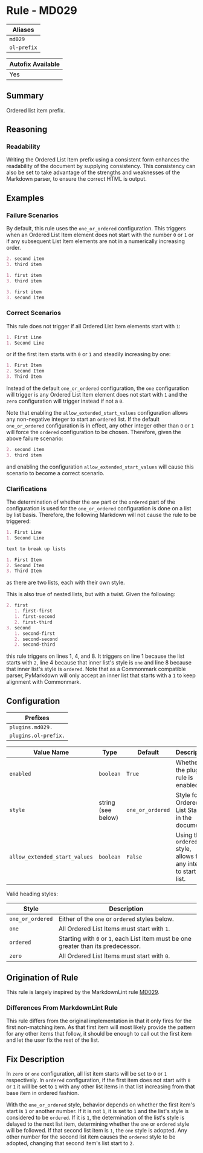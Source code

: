 # Rule - MD029

| Aliases |
| --- |
| `md029` |
| `ol-prefix` |

| Autofix Available |
| --- |
| Yes |

## Summary

Ordered list item prefix.

## Reasoning

### Readability

Writing the Ordered List Item prefix using a consistent form enhances the readability
of the document by supplying consistency.  This consistency can also be set to take
advantage of the strengths and weaknesses of the Markdown parser, to ensure the
correct HTML is output.

## Examples

### Failure Scenarios

By default, this rule uses the `one_or_ordered` configuration.  This triggers when
an Ordered List Item element does not start with the number `0` or `1` or if any
subsequent List Item elements are not in a numerically increasing order.

````Markdown
2. second item
3. third item
````

````Markdown
1. first item
3. third item
````

````Markdown
3. first item
3. second item
````

### Correct Scenarios

This rule does not trigger if all Ordered List Item elements
start with `1`:

````Markdown
1. First Line
1. Second Line
````

or if the first item starts with `0` or `1` and steadily increasing by
one:

````Markdown
1. First Item
2. Second Item
3. Third Item
````

Instead of the default `one_or_ordered` configuration, the `one` configuration
will trigger is any Ordered List Item element does not start with `1` and the
`zero` configuration will trigger instead if not a `0`.

Note that enabling the `allow_extended_start_values` configuration allows any
non-negative integer to start an `ordered` list. If the default `one_or_ordered`
configuration is in effect, any other integer other than `0` or `1` will force
the `ordered` configuration to be chosen.  Therefore, given the above failure
scenario:

````Markdown
2. second item
3. third item
````

and enabling the configuration `allow_extended_start_values` will cause this
scenario to become a correct scenario.

### Clarifications

The determination of whether the `one` part or the `ordered` part of the configuration
is used for the `one_or_ordered` configuration is done on a list by list basis.
Therefore, the following Markdown will not cause the rule to be triggered:

````Markdown
1. First Line
1. Second Line

text to break up lists

1. First Item
2. Second Item
3. Third Item
````

as there are two lists, each with their own style.

This is also true of nested lists, but with a twist.  Given the following:

```Markdown
2. first
   1. first-first
   1. first-second
   2. first-third
3. second
   1. second-first
   2. second-second
   2. second-third
```

this rule triggers on lines 1, 4, and 8.  It triggers on line 1 because the list
starts with `2`, line 4 because that inner list's style is `one` and line 8 because
that inner list's style is `ordered`.  Note that as a Commonmark compatible parser,
PyMarkdown will only accept an inner list that starts with a `1` to keep alignment
with Commonmark.

## Configuration

| Prefixes |
| --- |
| `plugins.md029.` |
| `plugins.ol-prefix.` |

| Value Name | Type | Default | Description |
| -- | -- | -- | -- |
| `enabled` | `boolean` | `True` | Whether the plugin rule is enabled. |
| `style` | string (see below) | `one_or_ordered` | Style for Ordered List Starts in the document. |
| `allow_extended_start_values` | `boolean` | `False` | Using the `ordered` style, allows for any integer to start the list. |

Valid heading styles:

| Style | Description |
| -- | -- |
| `one_or_ordered` | Either of the `one` or `ordered` styles below. |
| `one` | All Ordered List Items must start with `1`. |
| `ordered` | Starting with `0` or `1`, each List Item must be one greater than its predecessor. |
| `zero` | All Ordered List Items must start with `0`. |

## Origination of Rule

This rule is largely inspired by the MarkdownLint rule
[MD029](https://github.com/DavidAnson/markdownlint/blob/main/doc/Rules.md#md029---ordered-list-item-prefix).

### Differences From MarkdownLint Rule

This rule differs from the original implementation in that it only
fires for the first non-matching item.  As that first item will most
likely provide the pattern for any other items that follow, it should
be enough to call out the first item and let the user fix the rest of
the list.

## Fix Description

In `zero` or `one` configuration, all list item starts will be set to `0` or `1`
respectively.  In `ordered` configuration, if the first item does not start with
`0` or `1` it will be set to `1` with any other list items in that list increasing
from that base item in ordered fashion.

With the `one_or_ordered` style, behavior depends on whether the first item's start
is `1` or another number.  If it is not `1`, it is set to `1` and the list's style
is considered to be `ordered`. If it is `1`, the determination of the list's style
is delayed to the next list item, determining whether the `one` or `ordered` style
will be followed.  If that second list item is `1`, the `one` style is adopted.
Any other number for the second list item causes the `ordered` style to be adopted,
changing that second item's list start to `2`.
